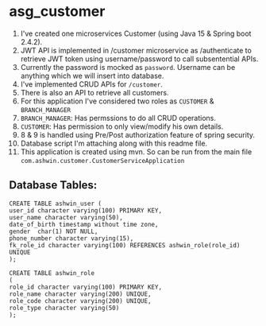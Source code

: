 # asg_customer

1. I've created one microservices Customer (using Java 15 & Spring boot 2.4.2).
2. JWT API is implemented in /customer microservice as /authenticate to retrieve JWT token using username/password to call subsentential APIs.
3. Currently the password is mocked as `password`. Username can be anything which we will insert into database.
4. I've implemented CRUD APIs for `/customer`.
5. There is also an API to retrieve all customers.
6. For this application I've considered two roles as `CUSTOMER` & `BRANCH_MANAGER`
7. `BRANCH_MANAGER`: Has permssions to do all CRUD operations.
8. `CUSTOMER`: Has permission to only view/modify his own details.
9. 8 & 9 is handled using Pre/Post authorization feature of spring security.
10. Database script I'm attaching along with this readme file.
11. This application is created using mvn. So can be run from the main file `com.ashwin.customer.CustomerServiceApplication`


## Database Tables:
```
CREATE TABLE ashwin_user (
user_id character varying(100) PRIMARY KEY,
user_name character varying(50),
date_of_birth timestamp without time zone,
gender  char(1) NOT NULL,
phone_number character varying(15),
fk_role_id character varying(100) REFERENCES ashwin_role(role_id) UNIQUE
);

CREATE TABLE ashwin_role
(
role_id character varying(100) PRIMARY KEY,
role_name character varying(200) UNIQUE,
role_code character varying(200) UNIQUE,
role_type character varying(50)
);
```